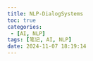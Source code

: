 ```yaml
---
title: NLP-DialogSystems
toc: true
categories:
 - [AI, NLP]
tags: [笔记, AI, NLP]
date: 2024-11-07 18:19:14
---
```


<!-- more -->
